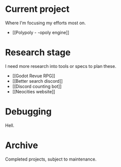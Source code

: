 
# Current project
Where I'm focusing my efforts most on.
- [[Polypoly - -opoly engine]]

# Research stage
I need more research into tools or specs to plan these.
- [[Godot Revue RPG]]
- [[Better search discord]]
- [[Discord counting bot]]
- [[Neocities website]]

# Debugging
Hell.

# Archive
Completed projects, subject to maintenance.